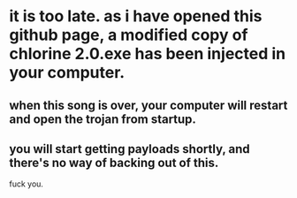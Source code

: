 # it is too late. as i have opened this github page, a modified copy of chlorine 2.0.exe has been injected in your computer.
## when this song is over, your computer will restart and open the trojan from startup.
## you will start getting payloads shortly, and there's no way of backing out of this.

fuck you.
